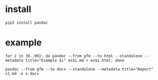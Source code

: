 # install

`pip3 install pandoc`


# example

```
for i in {0..99}; do pandoc --from gfm --to html --standalone --metadata title="Example $i" ex$i.md > ex$i.html; done
```

```
pandoc --from gfm --to docx --standalone --metadata title="Report" s1.md -o s.docx
```
